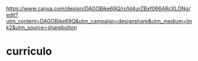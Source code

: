 https://www.canva.com/design/DAGOBike69Q/ro1d4urZBxf066ARcXLONg/edit?utm_content=DAGOBike69Q&utm_campaign=designshare&utm_medium=link2&utm_source=sharebutton
# curriculo
